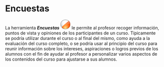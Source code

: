 # Encuestas

La herramienta _**Encuestas**_ ![](../../.gitbook/assets/graphics290%20%284%29.png) le permite al profesor recoger información, puntos de vista y opiniones de los participantes de un curso. Típicamente se podría utilizar durante el curso o al final del mismo, como ayuda a la evaluación del curso completo, o se podría usar al principio del curso para reunir información sobre los intereses, aspiraciones o logros previos de los alumnos con el fin de ayudar al profesor a personalizar varios aspectos de los contenidos del curso para ajustarse a sus alumnos.

